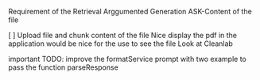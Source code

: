  Requirement of the Retrieval Arggumented Generation ASK-Content of the file

[ ] Upload file and chunk content of the file
Nice display the pdf in the application would be nice for the use to see the file
Look at Cleanlab


important TODO: improve the formatService prompt with two example to pass the function parseResponse



